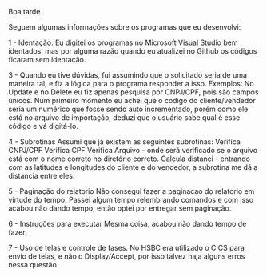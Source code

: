 Boa tarde

Seguem algumas informações sobre os programas que eu desenvolvi:

1 - Identação: 
Eu digitei os programas no Microsoft Visual Studio bem identados, mas por alguma razão quando eu atualizei no Github os códigos ficaram sem identação.

3 - Quando eu tive dúvidas, fui assumindo que o solicitado seria de uma maneira tal, e fiz a lógica para o programa responder a isso. 
Exemplos: 
No Update e no Delete eu fiz apenas pesquisa por CNPJ/CPF, pois são campos únicos.
Num primeiro momento eu achei que o codigo do cliente/vendedor seria um numérico que fosse sendo auto incrementado, porém como ele está no arquivo de importação, deduzi que o usuário sabe qual é esse código e vá digitá-lo.

4 - Subrotinas
Assumi que já existem as seguintes subrotinas:
Verifica CNPJ/CPF
Verifica CPF
Verifica Arquivo - onde será verificado se o arquivo está com o nome correto no diretório correto. 
Calcula distanci - entrando com as latitudes e longitudes do cliente e do vendedor, a subrotina me dá a distancia entre eles.

5 - Paginação do relatorio
Não consegui fazer a paginacao do relatorio em virtude do tempo. Passei algum tempo relembrando comandos e com isso acabou não dando tempo, então optei por entregar sem paginação.

6 - Instruções para executar
Mesma coisa, acabou não dando tempo de fazer.

7 - Uso de telas e controle de fases.
No HSBC era utilizado o CICS para envio de telas, e não o Display/Accept, por isso talvez haja alguns erros nessa questão.
